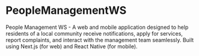 # PeopleManagementWS
People Management WS - A web and mobile application designed to help residents of a local community receive notifications, apply for services, report complaints, and interact with the management team seamlessly. Built using Next.js (for web) and React Native (for mobile).
